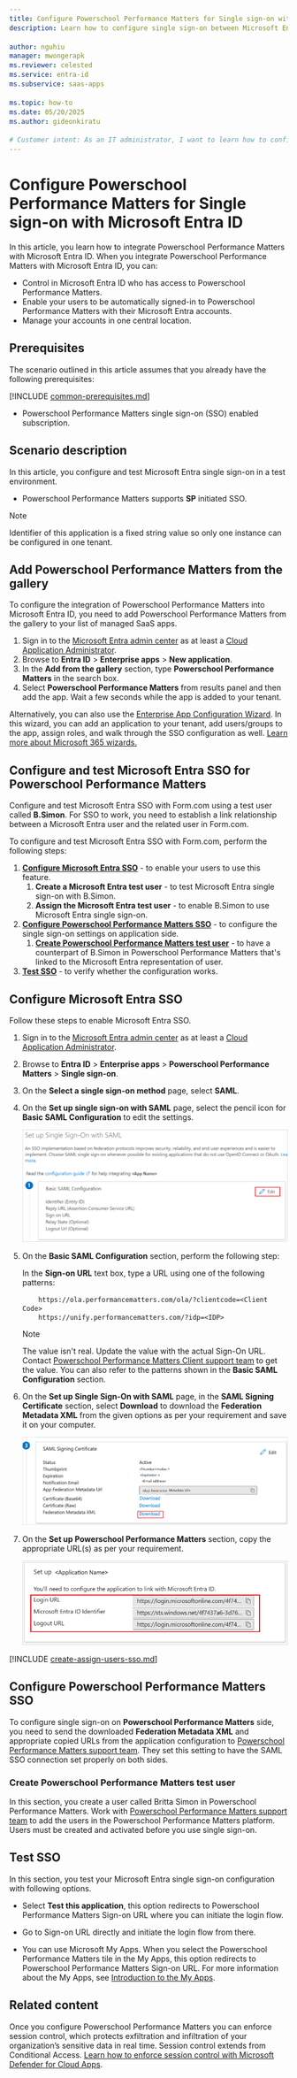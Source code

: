 ```yaml
---
title: Configure Powerschool Performance Matters for Single sign-on with Microsoft Entra ID
description: Learn how to configure single sign-on between Microsoft Entra ID and Powerschool Performance Matters.

author: nguhiu
manager: mwongerapk
ms.reviewer: celested
ms.service: entra-id
ms.subservice: saas-apps

ms.topic: how-to
ms.date: 05/20/2025
ms.author: gideonkiratu

# Customer intent: As an IT administrator, I want to learn how to configure single sign-on between Microsoft Entra ID and Powerschool Performance Matters so that I can control who has access to Powerschool Performance Matters, enable automatic sign-in with Microsoft Entra accounts, and manage my accounts in one central location.
---
```

# Configure Powerschool Performance Matters for Single sign-on with Microsoft Entra ID

In this article,  you learn how to integrate Powerschool Performance Matters with Microsoft Entra ID. When you integrate Powerschool Performance Matters with Microsoft Entra ID, you can:

* Control in Microsoft Entra ID who has access to Powerschool Performance Matters.
* Enable your users to be automatically signed-in to Powerschool Performance Matters with their Microsoft Entra accounts.
* Manage your accounts in one central location.

## Prerequisites
The scenario outlined in this article assumes that you already have the following prerequisites:

[!INCLUDE [common-prerequisites.md](~/identity/saas-apps/includes/common-prerequisites.md)]
* Powerschool Performance Matters single sign-on (SSO) enabled subscription.

## Scenario description

In this article,  you configure and test Microsoft Entra single sign-on in a test environment.

* Powerschool Performance Matters supports **SP** initiated SSO.

> [!NOTE]
> Identifier of this application is a fixed string value so only one instance can be configured in one tenant.

## Add Powerschool Performance Matters from the gallery

To configure the integration of Powerschool Performance Matters into Microsoft Entra ID, you need to add Powerschool Performance Matters from the gallery to your list of managed SaaS apps.

1. Sign in to the [Microsoft Entra admin center](https://entra.microsoft.com) as at least a [Cloud Application Administrator](~/identity/role-based-access-control/permissions-reference.md#cloud-application-administrator).
1. Browse to **Entra ID** > **Enterprise apps** > **New application**.
1. In the **Add from the gallery** section, type **Powerschool Performance Matters** in the search box.
1. Select **Powerschool Performance Matters** from results panel and then add the app. Wait a few seconds while the app is added to your tenant.

 Alternatively, you can also use the [Enterprise App Configuration Wizard](https://portal.office.com/AdminPortal/home?Q=Docs#/azureadappintegration). In this wizard, you can add an application to your tenant, add users/groups to the app, assign roles, and walk through the SSO configuration as well. [Learn more about Microsoft 365 wizards.](/microsoft-365/admin/misc/azure-ad-setup-guides)

<a name='configure-and-test-azure-ad-sso-for-powerschool-performance-matters'></a>

## Configure and test Microsoft Entra SSO for Powerschool Performance Matters

Configure and test Microsoft Entra SSO with Form.com using a test user called **B.Simon**. For SSO to work, you need to establish a link relationship between a Microsoft Entra user and the related user in Form.com.

To configure and test Microsoft Entra SSO with Form.com, perform the following steps:

1. **[Configure Microsoft Entra SSO](#configure-azure-ad-sso)** - to enable your users to use this feature.
    1. **Create a Microsoft Entra test user** - to test Microsoft Entra single sign-on with B.Simon.
    1. **Assign the Microsoft Entra test user** - to enable B.Simon to use Microsoft Entra single sign-on.
1. **[Configure Powerschool Performance Matters SSO](#configure-powerschool-performance-matters-sso)** - to configure the single sign-on settings on application side.
    1. **[Create Powerschool Performance Matters test user](#create-powerschool-performance-matters-test-user)** - to have a counterpart of B.Simon in Powerschool Performance Matters that's linked to the Microsoft Entra representation of user.
1. **[Test SSO](#test-sso)** - to verify whether the configuration works.

<a name='configure-azure-ad-sso'></a>

## Configure Microsoft Entra SSO

Follow these steps to enable Microsoft Entra SSO.

1. Sign in to the [Microsoft Entra admin center](https://entra.microsoft.com) as at least a [Cloud Application Administrator](~/identity/role-based-access-control/permissions-reference.md#cloud-application-administrator).
1. Browse to **Entra ID** > **Enterprise apps** > **Powerschool Performance Matters** > **Single sign-on**.
1. On the **Select a single sign-on method** page, select **SAML**.
1. On the **Set up single sign-on with SAML** page, select the pencil icon for **Basic SAML Configuration** to edit the settings.

   ![Edit Basic SAML Configuration](common/edit-urls.png)

1. On the **Basic SAML Configuration** section, perform the following step:

    In the **Sign-on URL** text box, type a URL using one of the following patterns:
    
    ```https
        https://ola.performancematters.com/ola/?clientcode=<Client Code>
        https://unify.performancematters.com/?idp=<IDP>
    ```

	> [!NOTE]
	> The value isn't real. Update the value with the actual Sign-On URL. Contact [Powerschool Performance Matters Client support team](mailto:pmsupport@powerschoo.com) to get the value. You can also refer to the patterns shown in the **Basic SAML Configuration** section.

1. On the **Set up Single Sign-On with SAML** page, in the **SAML Signing Certificate** section, select **Download** to download the **Federation Metadata XML** from the given options as per your requirement and save it on your computer.

	![The Certificate download link](common/metadataxml.png)

6. On the **Set up Powerschool Performance Matters** section, copy the appropriate URL(s) as per your requirement.

	![Copy configuration URLs](common/copy-configuration-urls.png)

<a name='create-an-azure-ad-test-user'></a>

[!INCLUDE [create-assign-users-sso.md](~/identity/saas-apps/includes/create-assign-users-sso.md)]

## Configure Powerschool Performance Matters SSO

To configure single sign-on on **Powerschool Performance Matters** side, you need to send the downloaded **Federation Metadata XML** and appropriate copied URLs from the application configuration to [Powerschool Performance Matters support team](mailto:pmsupport@powerschoo.com). They set this setting to have the SAML SSO connection set properly on both sides.

### Create Powerschool Performance Matters test user

In this section, you create a user called Britta Simon in Powerschool Performance Matters. Work with [Powerschool Performance Matters support team](mailto:pmsupport@powerschoo.com) to add the users in the Powerschool Performance Matters platform. Users must be created and activated before you use single sign-on.

## Test SSO

In this section, you test your Microsoft Entra single sign-on configuration with following options. 

* Select **Test this application**, this option redirects to Powerschool Performance Matters Sign-on URL where you can initiate the login flow. 

* Go to Sign-on URL directly and initiate the login flow from there.

* You can use Microsoft My Apps. When you select the Powerschool Performance Matters tile in the My Apps, this option redirects to Powerschool Performance Matters Sign-on URL. For more information about the My Apps, see [Introduction to the My Apps](https://support.microsoft.com/account-billing/sign-in-and-start-apps-from-the-my-apps-portal-2f3b1bae-0e5a-4a86-a33e-876fbd2a4510).

## Related content

Once you configure Powerschool Performance Matters you can enforce session control, which protects exfiltration and infiltration of your organization’s sensitive data in real time. Session control extends from Conditional Access. [Learn how to enforce session control with Microsoft Defender for Cloud Apps](/cloud-app-security/proxy-deployment-any-app).
